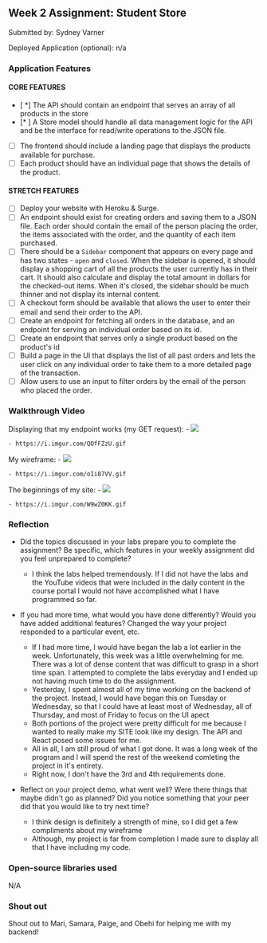 ## Week 2 Assignment: Student Store

Submitted by: Sydney Varner

Deployed Application (optional): n/a

### Application Features

#### CORE FEATURES

- [ *] The API should contain an endpoint that serves an array of all products in the store
- [* ] A Store model should handle all data management logic for the API and be the interface for read/write operations to the JSON file.
- [ ] The frontend should include a landing page that displays the products available for purchase.
- [ ] Each product should have an individual page that shows the details of the product.

#### STRETCH FEATURES

- [ ] Deploy your website with Heroku & Surge. 
- [ ] An endpoint should exist for creating orders and saving them to a JSON file. Each order should contain the email of the person placing the order, the items associated with the order, and the quantity of each item purchased.
- [ ] There should be a `Sidebar` component that appears on every page and has two states - `open` and `closed`. When the sidebar is opened, it should display a shopping cart of all the products the user currently has in their cart. It should also calculate and display the total amount in dollars for the checked-out items. When it's closed, the sidebar should be much thinner and not display its internal content.
- [ ] A checkout form should be available that allows the user to enter their email and send their order to the API.
- [ ] Create an endpoint for fetching all orders in the database, and an endpoint for serving an individual order based on its id.
- [ ] Create an endpoint that serves only a single product based on the product's id
- [ ] Build a page in the UI that displays the list of all past orders and lets the user click on any individual order to take them to a more detailed page of the transaction.
- [ ] Allow users to use an input to filter orders by the email of the person who placed the order.

### Walkthrough Video

Displaying that my endpoint works (my GET request):
    - ![](https://i.imgur.com/QOfFZzU.gif)

    - https://i.imgur.com/QOfFZzU.gif

My wireframe:
    - ![](https://i.imgur.com/oIi87VV.gif)

    - https://i.imgur.com/oIi87VV.gif

The beginnings of my site:
    - ![](https://i.imgur.com/W9wZ0KK.gif)

    - https://i.imgur.com/W9wZ0KK.gif


### Reflection

* Did the topics discussed in your labs prepare you to complete the assignment? Be specific, which features in your weekly assignment did you feel unprepared to complete?
    - I think the labs helped tremendously. If I did not have the labs and the YouTube videos that were included in the daily content in the course portal I would not have accomplished what I have programmed so far.

* If you had more time, what would you have done differently? Would you have added additional features? Changed the way your project responded to a particular event, etc.
  
    - If I had more time, I would have began the lab a lot earlier in the week. Unfortunately, this week was a little overwhelming for me. There was a lot of dense content that was difficult to grasp in a short time span. I attempted to complete the labs everyday and I ended up not having much time to do the assignment.
    - Yesterday, I spent almost all of my time working on the backend of the project. Instead, I would have began this on Tuesday or Wednesday, so that I could have at least most of Wednesday, all of Thursday, and most of Friday to focus on the UI apect
    - Both portions of the project were pretty difficult for me because I wanted to really make my SITE look like my design. The API and React posed some issues for me.
    - All in all, I am still proud of what I got done. It was a long week of the program and I will spend the rest of the weekend comleting the project in it's entirety.
    - Right now, I don't have the 3rd and 4th requirements done. 

* Reflect on your project demo, what went well? Were there things that maybe didn't go as planned? Did you notice something that your peer did that you would like to try next time?

    - I think design is definitely a strength of mine, so I did get a few compliments about my wireframe
    - Although, my project is far from completion I made sure to display all that I have including my code.

### Open-source libraries used

N/A

### Shout out

Shout out to Mari, Samara, Paige, and Obehi for helping me with my backend!
